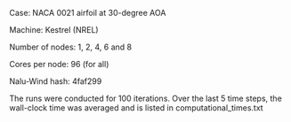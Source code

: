 Case: NACA 0021 airfoil at 30-degree AOA

Machine: Kestrel (NREL)

Number of nodes: 1, 2, 4, 6 and 8

Cores per node: 96 (for all)

Nalu-Wind hash: 4faf299

The runs were conducted for 100 iterations. Over the last 5 time steps, the wall-clock time was averaged and is listed in computational_times.txt
